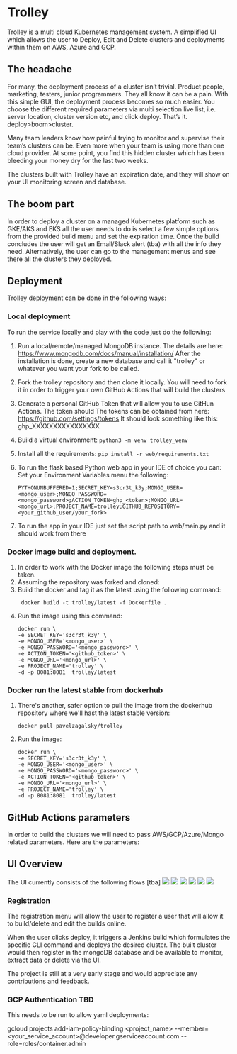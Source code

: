 # Trolley

Trolley is a multi cloud Kubernetes management system. A simplified UI which allows the user to Deploy, Edit and Delete clusters and deployments within them on AWS, Azure and GCP. 

## The headache 
For many, the deployment process of a cluster isn’t trivial. Product people, marketing, testers, junior programmers. They all know it can be a pain. With this simple GUI, the deployment process becomes so much easier. You choose the different required parameters via multi selection live list, i.e. server location, cluster version etc, and click deploy. That’s it. deploy>boom>cluster.

Many team leaders know how painful trying to monitor and supervise their team’s clusters can be. Even more when your team is using more than one cloud provider. At some point, you find this hidden cluster which has been bleeding your money dry for the last two weeks. 

The clusters built with Trolley have an expiration date, and they will show on your UI  monitoring screen and database.

## The boom part
In order to deploy a cluster on a managed Kubernetes platform such as GKE/AKS and EKS all the user needs to do is select a few simple options from the provided build menu and set the expiration time. 
Once the build concludes the user will get an Email/Slack alert (tba) with all the info they need.
Alternatively, the user can go to the management menus and see there all the clusters they deployed.


## Deployment
Trolley deployment can be done in the following ways:

### Local deployment
To run the service locally and play with the code just do the following:
1. Run a local/remote/managed MongoDB instance. The details are here:
https://www.mongodb.com/docs/manual/installation/
After the installation is done, create a new database and call it "trolley" or whatever you want your fork to be called.
2. Fork the trolley repository and then clone it locally.
You will need to fork it in order to trigger your own GitHub Actions that will build the clusters
3. Generate a personal GitHub Token that will allow you to use GitHun Actions. The token should The tokens can be obtained from here:
https://github.com/settings/tokens
It should look something like this: ghp_XXXXXXXXXXXXXXXX
4. Build a virtual environment:
        ```
        python3 -m venv trolley_venv
        ```
5. Install all the requirements:
        ```
        pip install -r web/requirements.txt
        ```
6. To run the flask based Python web app in your IDE of choice you can:
Set your Environment Variables menu the following:

    ```
    PYTHONUNBUFFERED=1;SECRET_KEY=s3cr3t_k3y;MONGO_USER=<mongo_user>;MONGO_PASSWORD=<mongo_password>;ACTION_TOKEN=ghp_<token>;MONGO_URL=<mongo_url>;PROJECT_NAME=trolley;GITHUB_REPOSITORY=<your_github_user/your_fork>
    ```

7. To run the app in your IDE just set the script path to web/main.py and it should work from there


### Docker image build and deployment.
1. In order to work with the Docker image the following steps must be taken.
2. Assuming the repository was forked and cloned:
3. Build the docker and tag it as the latest using the following command:
    ```
     docker build -t trolley/latest -f Dockerfile .
     ```
4. Run the image using this command:
     ```
    docker run \
    -e SECRET_KEY='s3cr3t_k3y' \
    -e MONGO_USER='<mongo_user>' \
    -e MONGO_PASSWORD='<mongo_password>' \
    -e ACTION_TOKEN='<github_token>' \
    -e MONGO_URL='<mongo_url>' \
    -e PROJECT_NAME='trolley' \
     -d -p 8081:8081  trolley/latest
     ```

### Docker run the latest stable from dockerhub
1. There's another, safer option to pull the image from the dockerhub repository where we'll hast the latest stable version:
    ```
    docker pull pavelzagalsky/trolley
    ```
2. Run the image:
     ```
    docker run \
    -e SECRET_KEY='s3cr3t_k3y' \
    -e MONGO_USER='<mongo_user>' \
    -e MONGO_PASSWORD='<mongo_password>' \
    -e ACTION_TOKEN='<github_token>' \
    -e MONGO_URL='<mongo_url>' \
    -e PROJECT_NAME='trolley' \
     -d -p 8081:8081  trolley/latest
     ```

## GitHub Actions parameters
In order to build the clusters we will need to pass AWS/GCP/Azure/Mongo related parameters.
Here are the parameters:

## UI Overview
The UI currently consists of the following flows [tba]
![](documentation/register.png)
![](documentation/login.png)
![](documentation/build_eks.png)
![](documentation/build_gke.png)
![](documentation/manage_eks.png)
![](documentation/menu.png)
### Registration
The registration menu will allow the user to register a user that will allow it to build/delete and edit the builds online.

When the user clicks deploy, it triggers a Jenkins build which formulates the specific CLI command and deploys the desired cluster. The built cluster would then register in the mongoDB database and be available to monitor, extract data or delete via the UI. 



The project is still at a very early stage and would appreciate any contributions and feedback.  

### GCP Authentication TBD
This needs to be run to allow yaml deployments:

gcloud projects add-iam-policy-binding <project_name> --member=<your_service_account>@developer.gserviceaccount.com --role=roles/container.admin
